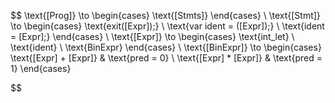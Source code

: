 $$
\text{[Prog]} \to 
\begin{cases}
    \text{[Stmts]}
\end{cases} \\
\text{[Stmt]} \to 
\begin{cases}
    \text{exit([Expr]);} \\
    \text{var ident = ([Expr]);} \\
    \text{ident = [Expr];}
\end{cases} \\
\text{[Expr]} \to 
\begin{cases}
    \text{int\_let} \\
    \text{ident} \\
    \text{BinExpr}
\end{cases} \\
\text{[BinExpr]} \to 
\begin{cases}
    \text{[Expr] + [Expr]} & \text{pred = 0} \\
    \text{[Expr] * [Expr]} & \text{pred = 1}
\end{cases}

$$